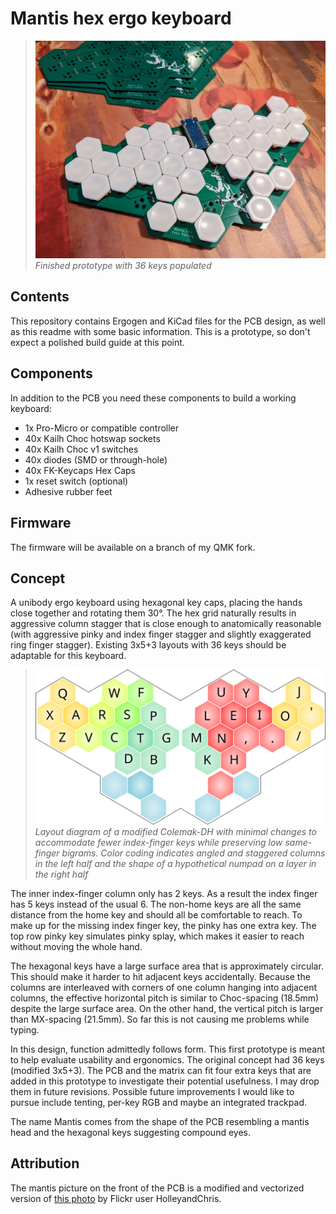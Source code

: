 # Mantis hex ergo keyboard

>![photo](./assets/photo.jpg)
>_Finished prototype with 36 keys populated_

## Contents

This repository contains Ergogen and KiCad files for the PCB design, as well as this readme with some basic information. This is a prototype, so don't expect a polished build guide at this point.

## Components

In addition to the PCB you need these components to build a working keyboard:

* 1x Pro-Micro or compatible controller
* 40x Kailh Choc hotswap sockets
* 40x Kailh Choc v1 switches
* 40x diodes (SMD or through-hole)
* 40x FK-Keycaps Hex Caps
* 1x reset switch (optional)
* Adhesive rubber feet

## Firmware

The firmware will be available on a branch of my QMK fork.

## Concept

A unibody ergo keyboard using hexagonal key caps, placing the hands close together and rotating them 30°. The hex grid naturally results in aggressive column stagger that is close enough to anatomically reasonable (with aggressive pinky and index finger stagger and slightly exaggerated ring finger stagger). Existing 3x5+3 layouts with 36 keys should be adaptable for this keyboard.

>![diagram](./assets/hex_keyboard_compact.svg)
>_Layout diagram of a modified Colemak-DH with minimal changes to accommodate fewer index-finger keys while preserving low same-finger bigrams. Color coding indicates angled and staggered columns in the left half and the shape of a hypothetical numpad on a layer in the right half_

The inner index-finger column only has 2 keys. As a result the index finger has 5 keys instead of the usual 6. The non-home keys are all the same distance from the home key and should all be comfortable to reach. To make up for the missing index finger key, the pinky has one extra key. The top row pinky key simulates pinky splay, which makes it easier to reach without moving the whole hand.

The hexagonal keys have a large surface area that is approximately circular. This should make it harder to hit adjacent keys accidentally. Because the columns are interleaved with corners of one column hanging into adjacent columns, the effective horizontal pitch is similar to Choc-spacing (18.5mm) despite the large surface area. On the other hand, the vertical pitch is larger than MX-spacing (21.5mm). So far this is not causing me problems while typing.

In this design, function admittedly follows form. This first prototype is meant to help evaluate usability and ergonomics. The original concept had 36 keys (modified 3x5+3). The PCB and the matrix can fit four extra keys that are added in this prototype to investigate their potential usefulness. I may drop them in future revisions. Possible future improvements I would like to pursue include tenting, per-key RGB and maybe an integrated trackpad.

The name Mantis comes from the shape of the PCB resembling a mantis head and the hexagonal keys suggesting compound eyes.

## Attribution

The mantis picture on the front of the PCB is a modified and vectorized version of [this photo](https://wordpress.org/openverse/image/07787e94-05c0-4aa9-a530-9cb8ce2a4666) by Flickr user HolleyandChris.